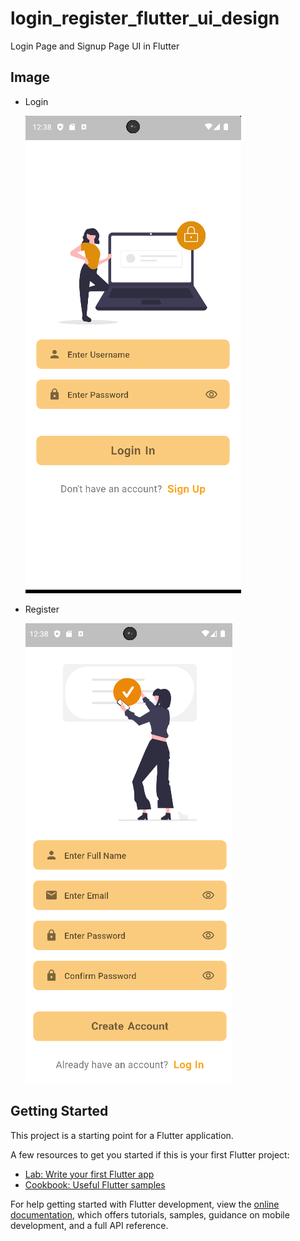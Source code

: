 # login_register_flutter_ui_design

Login Page and Signup Page UI in Flutter
## Image
- Login

  ![alt text](https://github.com/andreirosca92/Login_Register_Flutter_UI_Design/blob/master/images/login_flutter.PNG?raw=true)

- Register

  ![alt text](https://github.com/andreirosca92/Login_Register_Flutter_UI_Design/blob/master/images/signup_flutter.PNG?raw=true)

## Getting Started

This project is a starting point for a Flutter application.

A few resources to get you started if this is your first Flutter project:

- [Lab: Write your first Flutter app](https://docs.flutter.dev/get-started/codelab)
- [Cookbook: Useful Flutter samples](https://docs.flutter.dev/cookbook)

For help getting started with Flutter development, view the
[online documentation](https://docs.flutter.dev/), which offers tutorials,
samples, guidance on mobile development, and a full API reference.
